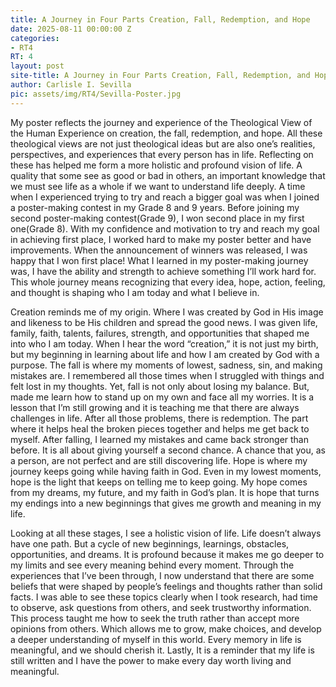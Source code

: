 ```yaml
---
title: A Journey in Four Parts Creation, Fall, Redemption, and Hope
date: 2025-08-11 00:00:00 Z
categories:
- RT4
RT: 4
layout: post
site-title: A Journey in Four Parts Creation, Fall, Redemption, and Hope
author: Carlisle I. Sevilla
pic: assets/img/RT4/Sevilla-Poster.jpg
---
```


My poster reflects the journey and experience of the Theological View of the Human Experience on creation, the fall, redemption, and hope. All these theological views are not just theological ideas but are also one’s realities, perspectives, and experiences that every person has in life. Reflecting on these has helped me form a more holistic and profound vision of life. A quality that some see as good or bad in others, an important knowledge that we must see life as a whole if we want to understand life deeply. A time when I experienced trying to try and reach a bigger goal was when I joined a poster-making contest in my Grade 8 and 9 years. Before joining my second poster-making contest(Grade 9), I won second place in my first one(Grade 8). With my confidence and motivation to try and reach my goal in achieving first place, I worked hard to make my poster better and have improvements. When the announcement of winners was released, I was happy that I won first place! What I learned in my poster-making journey was, I have the ability and strength to achieve something I’ll work hard for. This whole journey means recognizing that every idea, hope, action, feeling, and thought is shaping who I am today and what I believe in.

Creation reminds me of my origin. Where I was created by God in His image and likeness to be His children and spread the good news. I was given life, family, faith, talents, failures, strength, and opportunities that shaped me into who I am today. When I hear the word “creation,” it is not just my birth, but my beginning in learning about life and how I am created by God with a purpose. The fall is where my moments of lowest, sadness, sin, and making mistakes are. I remembered all those times when I struggled with things and felt lost in my thoughts. Yet, fall is not only about losing my balance. But, made me learn how to stand up on my own and face all my worries. It is a lesson that I’m still growing and it is teaching me that there are always challenges in life. After all those problems, there is redemption. The part where it helps heal the broken pieces together and helps me get back to myself. After falling, I learned my mistakes and came back stronger than before. It is all about giving yourself a second chance. A chance that you, as a person, are not perfect and are still discovering life. Hope is where my journey keeps going while having faith in God. Even in my lowest moments, hope is the light that keeps on telling me to keep going. My hope comes from my dreams, my future, and my faith in God’s plan. It is hope that turns my endings into a new beginnings that gives me growth and meaning in my life.

Looking at all these stages, I see a holistic vision of life. Life doesn’t always have one path. But a cycle of new beginnings, learnings, obstacles, opportunities, and dreams. It is profound because it makes me go deeper to my limits and see every meaning behind every moment. Through the experiences that I’ve been through, I now understand that there are some beliefs that were shaped by people’s feelings and thoughts rather than solid facts. I was able to see these topics clearly when I took research, had time to observe, ask questions from others, and seek trustworthy information. This process taught me how to seek the truth rather than accept more opinions from others. Which allows me to grow, make choices, and develop a deeper understanding of myself in this world. Every memory in life is meaningful, and we should cherish it. Lastly, It is a reminder that my life is still written and I have the power to make every day worth living and meaningful.
